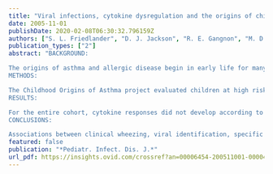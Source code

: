 ```yaml
---
title: "Viral infections, cytokine dysregulation and the origins of childhood asthma and allergic diseases"
date: 2005-11-01
publishDate: 2020-02-08T06:30:32.796159Z
authors: ["S. L. Friedlander", "D. J. Jackson", "R. E. Gangnon", "M. D. Evans", "Z. Li", "K. A. Roberg", "E. L. Anderson", "K. T. Carlson-Dakes", "K. J. Adler", "S. Gilbertson-White", "T. E. Pappas", "D. F. Dasilva", "C. J. Tisler", "L. E. Pleiss", "L. D. Mikus", "L. A. Rosenthal", "P. A. Shult", "C. J. Kirk", "E. Reisdorf", "S. Hoffjan", "J. E. Gern", "R. F. Lemanske"]
publication_types: ["2"]
abstract: "BACKGROUND:

The origins of asthma and allergic disease begin in early life for many individuals. It is vital to understand the factors and/or events leading to their development.
METHODS:

The Childhood Origins of Asthma project evaluated children at high risk for asthma to study the relationships among viral infections, environmental factors, immune dysregulation, genetic factors, and the development of atopic diseases. Consequently wheezing illnesses, viral respiratory pathogen identification, and in vitro cytokine response profiles were comprehensively evaluated from birth to 3 years of age, and associations of the observed phenotypes with genetic polymorphisms were investigated.
RESULTS:

For the entire cohort, cytokine responses did not develop according to a strict T helper cell 1 or T helper cell 2 polarization pattern during infancy. Increased cord blood mononuclear cell phytohemagglutin-induced interferon-gamma responses of mononuclear cells were associated with decreased numbers of moderate to severe viral infections during infancy, especially among subjects with the greatest exposure to other children. In support of the hygiene hypothesis, an increased frequency of viral infections in infancy resulted in increased mitogen-induced interferon-gamma responses at 1 year of age. First year wheezing illnesses caused by respiratory viral infection were the strongest predictor of subsequent third year wheezing. Also, genotypic variation interacting with environmental factors, including day care, was associated with clinical and immunologic phenotypes that may precede the development of asthma.
CONCLUSIONS:

Associations between clinical wheezing, viral identification, specific cytokine responses and genetic variation provide insight into the immunopathogenesis of childhood asthma and allergic diseases."
featured: false
publication: "*Pediatr. Infect. Dis. J.*"
url_pdf: https://insights.ovid.com/crossref?an=00006454-200511001-00004
---
```


